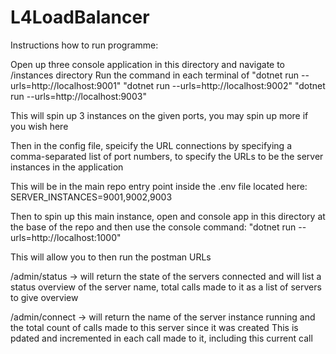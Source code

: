 # L4LoadBalancer

Instructions how to run programme:

Open up three console application in this directory and navigate to /instances directory
Run the command in each terminal of
"dotnet run --urls=http://localhost:9001"
"dotnet run --urls=http://localhost:9002"
"dotnet run --urls=http://localhost:9003"

This will spin up 3 instances on the given ports, you may spin up more if you wish here

Then in the config file, speicify the URL connections by specifying a comma-separated list of port numbers, to specify the URLs to be the server instances in the application

This will be in the main repo entry point inside the .env file located here:
SERVER_INSTANCES=9001,9002,9003

Then to spin up this main instance, open and console app in this directory at the base of the repo and then use the console command:
"dotnet run --urls=http://localhost:1000"

This will allow you to then run the postman URLs

/admin/status -> will return the state of the servers connected and will list a status overview of the server name, total calls made to it as a list of servers to give overview

/admin/connect -> will return the name of the server instance running and the total count of calls made to this server since it was created
This is pdated and incremented in each call made to it, including this current call



